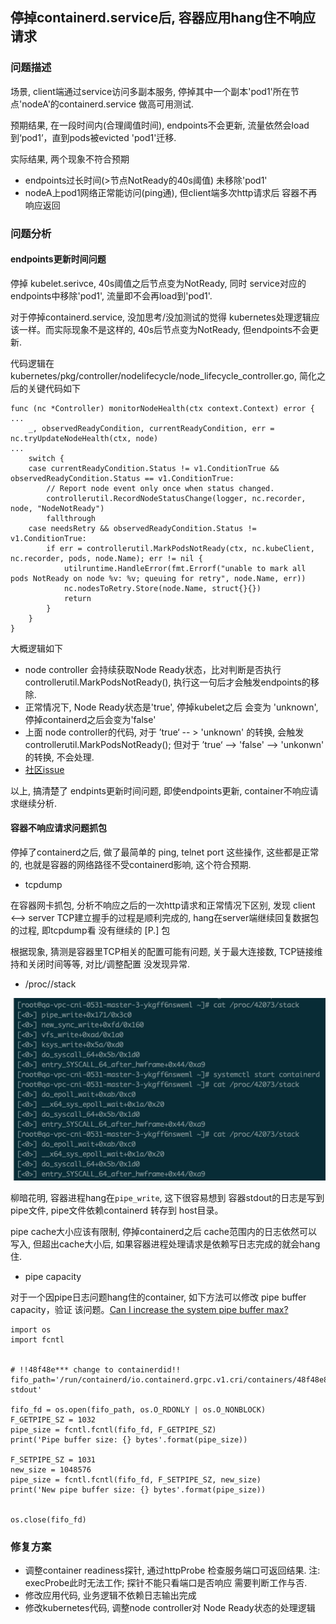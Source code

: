 ##  停掉containerd.service后, 容器应用hang住不响应请求


### 问题描述

场景, client端通过service访问多副本服务, 停掉其中一个副本'pod1'所在节点'nodeA'的containerd.service 做高可用测试.

预期结果, 在一段时间内(合理阈值时间), endpoints不会更新, 流量依然会load到‘pod1’，直到pods被evicted 'pod1'迁移.

实际结果, 两个现象不符合预期
- endpoints过长时间(>节点NotReady的40s阈值) 未移除'pod1'
- nodeA上pod1网络正常能访问(ping通), 但client端多次http请求后 容器不再响应返回


### 问题分析

#### endpoints更新时间问题

停掉 kubelet.serivce, 40s阈值之后节点变为NotReady, 同时 service对应的endpoints中移除'pod1', 流量即不会再load到'pod1'. 

对于停掉containerd.service, 没加思考/没加测试的觉得 kubernetes处理逻辑应该一样。而实际现象不是这样的, 40s后节点变为NotReady, 但endpoints不会更新.

代码逻辑在 kubernetes/pkg/controller/nodelifecycle/node_lifecycle_controller.go, 简化之后的关键代码如下

```
func (nc *Controller) monitorNodeHealth(ctx context.Context) error {
...
    _, observedReadyCondition, currentReadyCondition, err = nc.tryUpdateNodeHealth(ctx, node)
...
    switch {
    case currentReadyCondition.Status != v1.ConditionTrue && observedReadyCondition.Status == v1.ConditionTrue:
        // Report node event only once when status changed.
        controllerutil.RecordNodeStatusChange(logger, nc.recorder, node, "NodeNotReady")
        fallthrough
    case needsRetry && observedReadyCondition.Status != v1.ConditionTrue:
        if err = controllerutil.MarkPodsNotReady(ctx, nc.kubeClient, nc.recorder, pods, node.Name); err != nil {
            utilruntime.HandleError(fmt.Errorf("unable to mark all pods NotReady on node %v: %v; queuing for retry", node.Name, err))
            nc.nodesToRetry.Store(node.Name, struct{}{})
            return
        }
    }
}        
```

大概逻辑如下
- node controller 会持续获取Node Ready状态，比对判断是否执行 controllerutil.MarkPodsNotReady(), 执行这一句后才会触发endpoints的移除.
- 正常情况下, Node Ready状态是'true', 停掉kubelet之后 会变为 'unknown', 停掉containerd之后会变为'false'
- 上面 node controller的代码, 对于 ’true‘ -- > 'unknown' 的转换, 会触发controllerutil.MarkPodsNotReady(); 但对于 ’true‘ --> 'false' --> 'unkonwn' 的转换, 不会处理.
- [社区issue](https://github.com/kubernetes/kubernetes/issues/109998)

以上, 搞清楚了 endpints更新时间问题, 即使endpoints更新, container不响应请求继续分析.

#### 容器不响应请求问题抓包

停掉了containerd之后, 做了最简单的 ping, telnet port 这些操作, 这些都是正常的, 也就是容器的网络路径不受containerd影响, 这个符合预期.

- tcpdump 

在容器网卡抓包, 分析不响应之后的一次http请求和正常情况下区别, 发现 client <--> server TCP建立握手的过程是顺利完成的, hang在server端继续回复数据包的过程, 即tcpdump看 没有继续的 [P.] 包

根据现象, 猜测是容器里TCP相关的配置可能有问题, 关于最大连接数, TCP链接维持和关闭时间等等, 对比/调整配置 没发现异常.

- /proc/<pid>/stack

![stack](../pics/proc-stack.png)

柳暗花明, 容器进程hang在`pipe_write`, 这下很容易想到 容器stdout的日志是写到pipe文件, pipe文件依赖containerd 转存到 host目录。

pipe cache大小应该有限制, 停掉containerd之后 cache范围内的日志依然可以写入, 但超出cache大小后, 如果容器进程处理请求是依赖写日志完成的就会hang住.

- pipe capacity

对于一个因pipe日志问题hang住的container, 如下方法可以修改 pipe buffer capacity，验证 该问题。[Can I increase the system pipe buffer max?](https://unix.stackexchange.com/questions/353728/can-i-increase-the-system-pipe-buffer-max)
```
import os
import fcntl


# !!48f48e*** change to containerdid!!
fifo_path='/run/containerd/io.containerd.grpc.v1.cri/containers/48f48e88df839027d2118e6dc3b10d553117262489d31750720447eee93c745f/io/2607120679/48f48e88df839027d2118e6dc3b10d553117262489d31750720447eee93c745f-stdout'

fifo_fd = os.open(fifo_path, os.O_RDONLY | os.O_NONBLOCK)
F_GETPIPE_SZ = 1032
pipe_size = fcntl.fcntl(fifo_fd, F_GETPIPE_SZ)
print('Pipe buffer size: {} bytes'.format(pipe_size))

F_SETPIPE_SZ = 1031
new_size = 1048576
pipe_size = fcntl.fcntl(fifo_fd, F_SETPIPE_SZ, new_size)
print('New pipe buffer size: {} bytes'.format(pipe_size))


os.close(fifo_fd)
```

### 修复方案
- 调整container readiness探针, 通过httpProbe 检查服务端口可返回结果. 注: execProbe此时无法工作; 探针不能只看端口是否响应 需要判断工作与否.
- 修改应用代码, 业务逻辑不依赖日志输出完成
- 修改kubernetes代码, 调整node controller对 Node Ready状态的处理逻辑